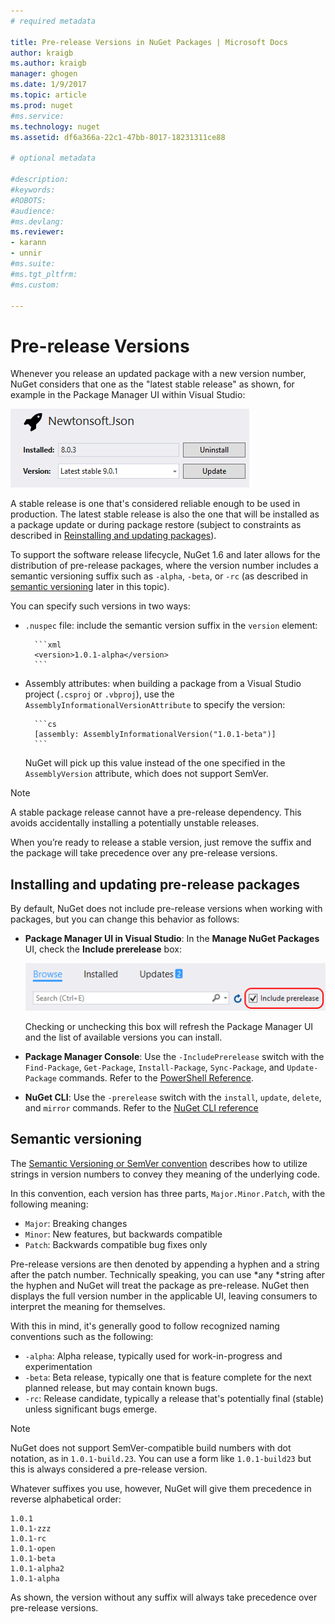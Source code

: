 ```yaml
---
# required metadata

title: Pre-release Versions in NuGet Packages | Microsoft Docs
author: kraigb
ms.author: kraigb
manager: ghogen
ms.date: 1/9/2017
ms.topic: article
ms.prod: nuget
#ms.service:
ms.technology: nuget
ms.assetid: df6a366a-22c1-47bb-8017-18231311ce88

# optional metadata

#description:
#keywords:
#ROBOTS:
#audience:
#ms.devlang:
ms.reviewer:
- karann
- unnir
#ms.suite:
#ms.tgt_pltfrm:
#ms.custom:

---
```


# Pre-release Versions

Whenever you release an updated package with a new version number, NuGet considers that one as the "latest stable release" as shown, for example in the Package Manager UI within Visual Studio:

![Package Manager UI showing the latest stable release](media/Prerelease_01-LatestStable.png)

A stable release is one that's considered reliable enough to be used in production. The latest stable release is also the one that will be installed as a package update or during package restore (subject to constraints as described in [Reinstalling and updating packages](../consume-packages/reinstalling-and-updating-packages.md)).

To support the software release lifecycle, NuGet 1.6 and later allows for the distribution of pre-release packages, where the version number includes a semantic versioning suffix such as `-alpha`, `-beta`, or `-rc` (as described in [semantic versioning](#semantic-versioning) later in this topic).

You can specify such versions in two ways:

- `.nuspec` file: include the semantic version suffix in the `version` element:

        ```xml
        <version>1.0.1-alpha</version>
        ```

- Assembly attributes: when building a package from a Visual Studio project (`.csproj` or `.vbproj`), use the `AssemblyInformationalVersionAttribute` to specify the version:

        ```cs
        [assembly: AssemblyInformationalVersion("1.0.1-beta")]
        ```

    NuGet will pick up this value instead of the one specified in the `AssemblyVersion` attribute, which does not support SemVer.

> [!Note]
> A stable package release cannot have a pre-release dependency. This avoids accidentally installing a potentially unstable releases.

When you’re ready to release a stable version, just remove the suffix and the package will take precedence over any pre-release versions.


## Installing and updating pre-release packages

By default, NuGet does not include pre-release versions when working with packages, but you can change this behavior as follows:

- **Package Manager UI in Visual Studio**: In the **Manage NuGet Packages** UI, check the **Include prerelease** box:

    ![The Include prerelese checkbox in Visual Studio](media/Prerelease_02-CheckPrerelease.png)

    Checking or unchecking this box will refresh the Package Manager UI and the list of available versions you can install.

- **Package Manager Console**: Use the `-IncludePrerelease` switch with the `Find-Package`, `Get-Package`, `Install-Package`, `Sync-Package`, and `Update-Package` commands. Refer to the [PowerShell Reference](../tools/powershell-reference.md).

- **NuGet CLI**: Use the `-prerelease` switch with the `install`, `update`, `delete`, and `mirror` commands. Refer to the [NuGet CLI reference](../tools/nuget.exe-cli-reference.md)


## Semantic versioning

The [Semantic Versioning or SemVer convention](http://semver.org/spec/v1.0.0.html) describes how to utilize strings in version numbers to convey they meaning of the underlying code.

In this convention, each version has three parts, `Major.Minor.Patch`, with the following meaning:

- `Major`: Breaking changes
- `Minor`: New features, but backwards compatible
- `Patch`: Backwards compatible bug fixes only

Pre-release versions are then denoted by appending a hyphen and a string after the patch number. Technically speaking, you can use *any *string after the hyphen and NuGet will treat the package as pre-release. NuGet then displays the full version number in the applicable UI, leaving consumers to interpret the meaning for themselves.

With this in mind, it's generally good to follow recognized naming conventions such as the following:

- `-alpha`: Alpha release, typically used for work-in-progress and experimentation
- `-beta`: Beta release, typically one that is feature complete for the next planned release, but may contain known bugs.
- `-rc`: Release candidate, typically a release that's potentially final (stable) unless significant bugs emerge.

> [!Note]
> NuGet does not support SemVer-compatible build numbers with dot notation, as in `1.0.1-build.23`. You can use a form like `1.0.1-build23` but this is always considered a pre-release version.

Whatever suffixes you use, however, NuGet will give them precedence in reverse alphabetical order:

    1.0.1
    1.0.1-zzz
    1.0.1-rc
    1.0.1-open
    1.0.1-beta
    1.0.1-alpha2
    1.0.1-alpha

As shown, the version without any suffix will always take precedence over pre-release versions.
